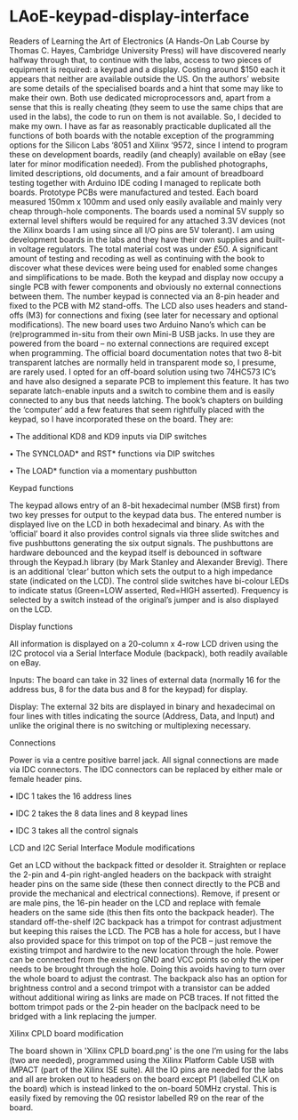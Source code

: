 # LAoE-keypad-display-interface
Readers of Learning the Art of Electronics (A Hands-On Lab Course by Thomas C. Hayes, Cambridge University Press) will have discovered nearly halfway through that, to continue with the labs, access to two pieces of equipment is required: a keypad and a display. Costing around $150 each it appears that neither are available outside the US. On the authors’ website are some details of the specialised boards and a hint that some may like to make their own. Both use dedicated microprocessors and, apart from a sense that this is really cheating (they seem to use the same chips that are used in the labs), the code to run on them is not available. So, I decided to make my own. I have as far as reasonably practicable duplicated all the functions of both boards with the notable exception of the programming options for the Silicon Labs ‘8051 and Xilinx ‘9572, since I intend to program these on development boards, readily (and cheaply) available on eBay (see later for minor modification needed). From the published photographs, limited descriptions, old documents, and a fair amount of breadboard testing together with Arduino IDE coding I managed to replicate both boards. Prototype PCBs were manufactured and tested. Each board measured 150mm x 100mm and used only easily available and mainly very cheap through-hole components. The boards used a nominal 5V supply so external level shifters would be required for any attached 3.3V devices (not the Xilinx boards I am using since all I/O pins are 5V tolerant). I am using development boards in the labs and they have their own supplies and built-in voltage regulators. The total material cost was under £50. A significant amount of testing and recoding as well as continuing with the book to discover what these devices were being used for enabled some changes and simplifications to be made. Both the keypad and display now occupy a single PCB with fewer components and obviously no external connections between them. The number keypad is connected via an 8-pin header and fixed to the PCB with M2 stand-offs. The LCD also uses headers and stand-offs (M3) for connections and fixing (see later for necessary and optional modifications). The new board uses two Arduino Nano’s which can be (re)programmed in-situ from their own Mini-B USB jacks. In use they are powered from the board – no external connections are required except when programming.
The official board documentation notes that two 8-bit transparent latches are normally held in transparent mode so, I presume, are rarely used. I opted for an off-board solution using two 74HC573 IC’s and have also designed a separate PCB to implement this feature. It has two separate latch-enable inputs and a switch to combine them and is easily connected to any bus that needs latching.
The book’s chapters on building the ‘computer’ add a few features that seem rightfully placed with the keypad, so I have incorporated these on the board. They are:

•	The additional KD8 and KD9 inputs via DIP switches

•	The SYNCLOAD* and RST* functions via DIP switches

•	The LOAD* function via a momentary pushbutton

Keypad functions

The keypad allows entry of an 8-bit hexadecimal number (MSB first) from two key presses for output to the keypad data bus. The entered number is displayed live on the LCD in both hexadecimal and binary. As with the ‘official’ board it also provides control signals via three slide switches and five pushbuttons generating the six output signals. The pushbuttons are hardware debounced and the keypad itself is debounced in software through the Keypad.h library (by Mark Stanley and Alexander Brevig). There is an additional ‘clear’ button which sets the output to a high impedance state (indicated on the LCD). The control slide switches have bi-colour LEDs to indicate status (Green=LOW asserted, Red=HIGH asserted). Frequency is selected by a switch instead of the original’s jumper and is also displayed on the LCD. 

Display functions

All information is displayed on a 20-column x 4-row LCD driven using the I2C protocol via a Serial Interface Module (backpack), both readily available on eBay.

Inputs: 	The board can take in 32 lines of external data (normally 16 for the address bus, 8 for the data bus and 8 for the keypad) for display.

Display:	The external 32 bits are displayed in binary and hexadecimal on four lines with titles indicating the source (Address, Data, and Input) and unlike the original there is no switching or multiplexing necessary.

Connections

Power is via a centre positive barrel jack. All signal connections are made via IDC connectors. The IDC connectors can be replaced by either male or female header pins.

•	IDC 1 takes the 16 address lines

•	IDC 2 takes the 8 data lines and 8 keypad lines

•	IDC 3 takes all the control signals

LCD and I2C Serial Interface Module modifications

Get an LCD without the backpack fitted or desolder it. Straighten or replace the 2-pin and 4-pin right-angled headers on the backpack with straight header pins on the same side (these then connect directly to the PCB and provide the mechanical and electrical connections). Remove, if present or are male pins, the 16-pin header on the LCD and replace with female headers on the same side (this then fits onto the backpack header). The standard off-the-shelf I2C backpack has a trimpot for contrast adjustment but keeping this raises the LCD. The PCB has a hole for access, but I have also provided space for this trimpot on top of the PCB – just remove the existing trimpot and hardwire to the new location through the hole. Power can be connected from the existing GND and VCC points so only the wiper needs to be brought through the hole. Doing this avoids having to turn over the whole board to adjust the contrast. The backpack also has an option for brightness control and a second trimpot with a transistor can be added without additional wiring as links are made on PCB traces. If not fitted the bottom trimpot pads or the 2-pin header on the baclpack need to be bridged with a link replacing the jumper.


Xilinx CPLD board modification

The board shown in 'Xilinx CPLD board.png' is the one I’m using for the labs (two are needed), programmed using the Xilinx Platform Cable USB with iMPACT (part of the Xilinx ISE suite). All the IO pins are needed for the labs and all are broken out to headers on the board except P1 (labelled CLK on the board) which is instead linked to the on-board 50MHz crystal. This is easily fixed by removing the 0Ω resistor labelled R9 on the rear of the board. 
